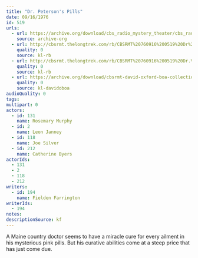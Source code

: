 ```yaml
---
title: "Dr. Peterson's Pills"
date: 09/16/1976
id: 519
urls: 
  - url: https://archive.org/download/cbs_radio_mystery_theater/cbs_radio_mystery_theater-0501-0550.zip/cbs_radio_mystery_theater-0501-0550%2Fcbsrmt_0519_dr_petersons_pills.mp3
    source: archive-org
  - url: http://cbsrmt.thelongtrek.com/rb/CBSRMT%20760916%200519%20Dr%20Peterson%27s%20Pills_wuwm_rb.mp3
    quality: 0
    source: kl-rb
  - url: http://cbsrmt.thelongtrek.com/rb/CBSRMT%20760916%200519%20Dr.%20Peterson%27s%20Pills_wbbm_rb.mp3
    quality: 0
    source: kl-rb
  - url: https://archive.org/download/cbsrmt-david-oxford-boa-collection/CBSRMT-760916-0519-Dr-Peterson's-Pills-(128-44)_WUWM-FM-{BoA}.mp3
    quality: 0
    source: kl-davidoboa
audioQuality: 0
tags: 
multipart: 0
actors:  
  - id: 131
    name: Rosemary Murphy  
  - id: 2
    name: Leon Janney  
  - id: 118
    name: Joe Silver  
  - id: 212
    name: Catherine Byers
actorIds:  
  - 131  
  - 2  
  - 118  
  - 212
writers:  
  - id: 194
    name: Fielden Farrington
writerIds:  
  - 194
notes: 
descriptionSource: kf
---
```

A Maine country doctor seems to have a miracle cure for every ailment in his mysterious pink pills. But his curative abilities come at a steep price that has just come due.